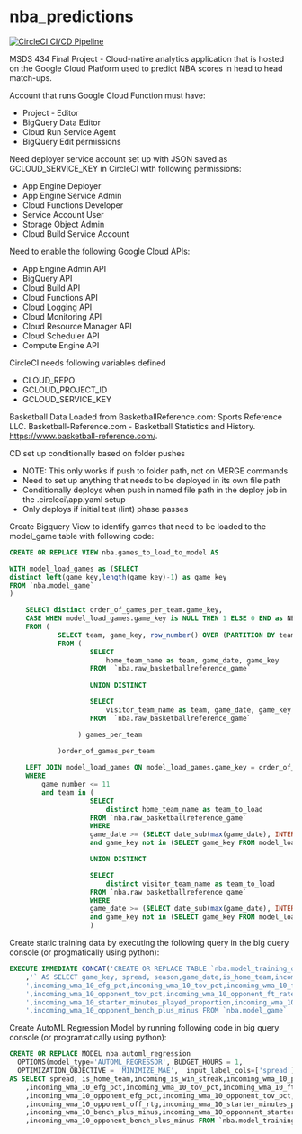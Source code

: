 # nba_predictions
[![CircleCI CI/CD Pipeline](https://circleci.com/gh/cwilbar04/nba-predictions.svg?style=shield)](https://circleci.com/gh/cwilbar04/nba-predictions)


MSDS 434 Final Project - Cloud-native analytics application that is hosted on the Google Cloud Platform used to predict NBA scores in head to head match-ups.

Account that runs Google Cloud Function must have: 
  - Project - Editor 
  - BigQuery Data Editor 
  - Cloud Run Service Agent
  - BigQuery Edit permissions

Need deployer service account set up with JSON saved as GCLOUD_SERVICE_KEY in CircleCI with following permissions:
  - App Engine Deployer
  - App Engine Service Admin
  - Cloud Functions Developer
  - Service Account User
  - Storage Object Admin
  - Cloud Build Service Account

Need to enable the following Google Cloud APIs:
  - App Engine Admin API
  - BigQuery API
  - Cloud Build API
  - Cloud Functions API
  - Cloud Logging API
  - Cloud Monitoring API
  - Cloud Resource Manager API
  - Cloud Scheduler API
  - Compute Engine API

CircleCI needs following variables defined
- CLOUD_REPO	
- GCLOUD_PROJECT_ID	
- GCLOUD_SERVICE_KEY

Basketball Data Loaded from BasketballReference.com:
Sports Reference LLC. Basketball-Reference.com - Basketball Statistics and History. https://www.basketball-reference.com/.

CD set up conditionally based on folder pushes
  - NOTE: This only works if push to folder path, not on MERGE commands
  - Need to set up anything that needs to be deployed in its own file path
  - Conditionally deploys when push in named file path in the deploy job in the .circleci\app.yaml setup
  - Only deploys if initial test (lint) phase passes

Create Bigquery View to identify games that need to be loaded to the model_game table with following code: 
 
```SQL
CREATE OR REPLACE VIEW nba.games_to_load_to_model AS

WITH model_load_games as (SELECT 
distinct left(game_key,length(game_key)-1) as game_key 
FROM `nba.model_game`
)

    SELECT distinct order_of_games_per_team.game_key, 
    CASE WHEN model_load_games.game_key is NULL THEN 1 ELSE 0 END as NEEDS_TO_LOAD_TO_MODEL
    FROM (
            SELECT team, game_key, row_number() OVER (PARTITION BY team ORDER BY game_date desc) as game_number
            FROM (
                    SELECT
                        home_team_name as team, game_date, game_key
                    FROM  `nba.raw_basketballreference_game`
    
                    UNION DISTINCT 

                    SELECT
                        visitor_team_name as team, game_date, game_key
                    FROM  `nba.raw_basketballreference_game`

                 ) games_per_team

            )order_of_games_per_team
            
    LEFT JOIN model_load_games ON model_load_games.game_key = order_of_games_per_team.game_key
    WHERE 
        game_number <= 11
        and team in (
                    SELECT 
                        distinct home_team_name as team_to_load
                    FROM `nba.raw_basketballreference_game`
                    WHERE 
                    game_date >= (SELECT date_sub(max(game_date), INTERVAL 1 YEAR) FROM `nba.raw_basketballreference_game` )
                    and game_key not in (SELECT game_key FROM model_load_games)

                    UNION DISTINCT

                    SELECT 
                        distinct visitor_team_name as team_to_load
                    FROM `nba.raw_basketballreference_game`
                    WHERE 
                    game_date >= (SELECT date_sub(max(game_date), INTERVAL 1 YEAR) FROM `nba.raw_basketballreference_game`)
                    and game_key not in (SELECT game_key FROM model_load_games)              
                    ) 
``` 
 
Create static training data by executing the following query in the big query console (or progmatically using python): 

```SQL
EXECUTE IMMEDIATE CONCAT('CREATE OR REPLACE TABLE `nba.model_training_data_', FORMAT_DATE('%Y%m%d', CURRENT_DATE())
    ,'` AS SELECT game_key, spread, season,game_date,is_home_team,incoming_is_win_streak,incoming_wma_10_pace',
    ',incoming_wma_10_efg_pct,incoming_wma_10_tov_pct,incoming_wma_10_ft_rate,incoming_wma_10_off_rtg,incoming_wma_10_opponent_efg_pct',
    ',incoming_wma_10_opponent_tov_pct,incoming_wma_10_opponent_ft_rate,incoming_wma_10_opponent_off_rtg',
    ',incoming_wma_10_starter_minutes_played_proportion,incoming_wma_10_bench_plus_minus,incoming_wma_10_opponnent_starter_minutes_played_proportion',
    ',incoming_wma_10_opponent_bench_plus_minus FROM `nba.model_game` ');
``` 
 
Create AutoML Regression Model by running following code in big query console (or programatically using python): 

```SQL
CREATE OR REPLACE MODEL nba.automl_regression
  OPTIONS(model_type='AUTOML_REGRESSOR', BUDGET_HOURS = 1,
  OPTIMIZATION_OBJECTIVE = 'MINIMIZE_MAE',  input_label_cols=['spread'])
AS SELECT spread, is_home_team,incoming_is_win_streak,incoming_wma_10_pace
    ,incoming_wma_10_efg_pct,incoming_wma_10_tov_pct,incoming_wma_10_ft_rate,incoming_wma_10_off_rtg
    ,incoming_wma_10_opponent_efg_pct,incoming_wma_10_opponent_tov_pct,incoming_wma_10_opponent_ft_rate
    ,incoming_wma_10_opponent_off_rtg,incoming_wma_10_starter_minutes_played_proportion
    ,incoming_wma_10_bench_plus_minus,incoming_wma_10_opponnent_starter_minutes_played_proportion
    ,incoming_wma_10_opponent_bench_plus_minus FROM `nba.model_training_data_20210228`;
``` 
 

